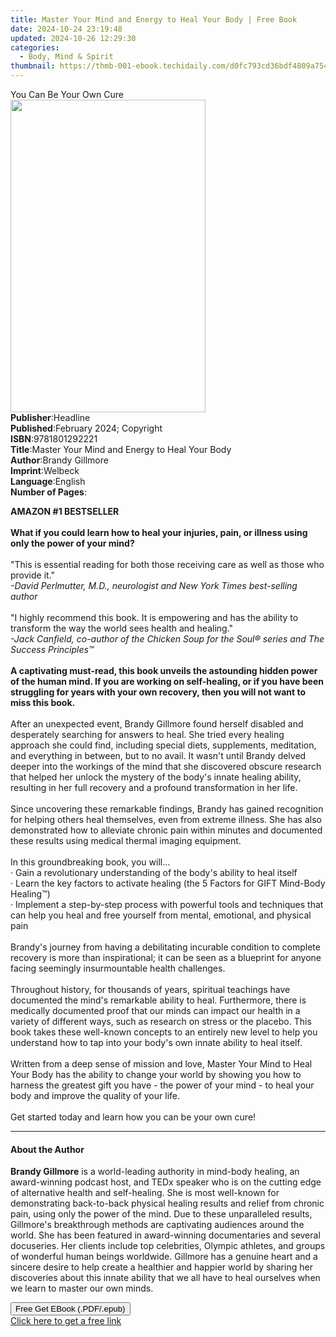 ```yaml
---
title: Master Your Mind and Energy to Heal Your Body | Free Book
date: 2024-10-24 23:19:48
updated: 2024-10-26 12:29:30
categories:
  - Body, Mind & Spirit
thumbnail: https://thmb-001-ebook.techidaily.com/d0fc793cd36bdf4809a7549bf43eaf3853318336aa015464ed8caaccd16830aa.jpg
---
```

<main id="book-container">
  <div class="flex flex-col">
    <div class="book-brief flex-1 py-6 px-4 sm:p-6 md:py-10 md:px-8">
      <!-- brief-->
      <div class="book-brief-main">You Can Be Your Own Cure</div>
    </div>
    <div
      class="book-meta-info flex-1 grid gap-4 col-start-1 col-end-3 row-start-1 sm:mb-6 sm:grid-cols-4 lg:gap-6 lg:col-start-2 lg:row-end-6 lg:row-span-6 lg:mb-0"
    >
      <div
        class="book-meta-info-left place-content-center mt-4 p-4 text-sm leading-6 col-start-2 col-span-2 dark:text-slate-400"
      >
        <img
          class="w-full h-500 object-cover rounded-lg sm:h-255 sm:col-span-2 lg:col-span-full"
          src="https://img-001-ebook.techidaily.com/cb11077db2200763ae8b369be825ea34e05b105c31260ca2b365acb141d99e01.jpg"
          alt=""
          width="312"
          height="500"
        />
      </div>
      <div
        class="book-meta-info-right mt-2 col-start-1 row-start-2 col-span-3 self-center"
      >
        <!-- meta data  -->
        <div class="flex flex-col px-4 md:px-8">
          <div class="flex-1">
            <strong>Publisher</strong>:<span class="px-2">Headline</span>
          </div>
          <div class="flex-1">
            <strong>Published</strong>:<span class="px-2"
              >February 2024; Copyright</span
            >
          </div>
          <div class="flex-1">
            <strong>ISBN</strong>:<span class="px-2">9781801292221</span>
          </div>
          <div class="flex-1">
            <strong>Title</strong>:<span class="px-2"
              >Master Your Mind and Energy to Heal Your Body</span
            >
          </div>
          <div class="flex-1">
            <strong>Author</strong>:<span class="px-2">Brandy Gillmore</span>
          </div>
          <div class="flex-1">
            <strong>Imprint</strong>:<span class="px-2">Welbeck</span>
          </div>
          <div class="flex-1">
            <strong>Language</strong>:<span class="px-2">English</span>
          </div>
          <div class="flex-1">
            <strong>Number of Pages</strong>:<span class="px-2"></span>
          </div>
        </div>
      </div>
    </div>
    <div class="book-description flex-1 py-6 px-4 sm:p-6 md:py-10 md:px-8">
      <div class="book-description-main">
        <div accordion-content="" id="description">
          <p>
            <b>AMAZON #1 BESTSELLER</b><br /><br /><b
              >What if you could learn how to heal your injuries, pain, or
              illness using only the power of your mind?</b
            ><br /><br />"This is essential reading for both those receiving
            care as well as those who provide it."<br /><i
              >-David Perlmutter, M.D., neurologist and New York Times
              best-selling author</i
            ><br /><br />"I highly recommend this book. It is empowering and has
            the ability to transform the way the world sees health and
            healing."<br /><i
              >-Jack Canfield, co-author of the Chicken Soup for the Soul®
              series and The Success Principles™</i
            ><br /><br /><b
              >A captivating must-read, this book unveils the astounding hidden
              power of the human mind. If you are working on self-healing, or if
              you have been struggling for years with your own recovery, then
              you will not want to miss this book.</b
            ><br /><br />After an unexpected event, Brandy Gillmore found
            herself disabled and desperately searching for answers to heal. She
            tried every healing approach she could find, including special
            diets, supplements, meditation, and everything in between, but to no
            avail. It wasn't until Brandy delved deeper into the workings of the
            mind that she discovered obscure research that helped her unlock the
            mystery of the body's innate healing ability, resulting in her full
            recovery and a profound transformation in her life.<br /><br />Since
            uncovering these remarkable findings, Brandy has gained recognition
            for helping others heal themselves, even from extreme illness. She
            has also demonstrated how to alleviate chronic pain within minutes
            and documented these results using medical thermal imaging
            equipment.<br /><br />In this groundbreaking book, you will...<br />·
            Gain a revolutionary understanding of the body's ability to heal
            itself<br />· Learn the key factors to activate healing (the 5
            Factors for GIFT Mind-Body Healing™)<br />· Implement a
            step-by-step process with powerful tools and techniques that can
            help you heal and free yourself from mental, emotional, and physical
            pain<br /><br />Brandy's journey from having a debilitating
            incurable condition to complete recovery is more than inspirational;
            it can be seen as a blueprint for anyone facing seemingly
            insurmountable health challenges.<br /><br />Throughout history, for
            thousands of years, spiritual teachings have documented the mind's
            remarkable ability to heal. Furthermore, there is medically
            documented proof that our minds can impact our health in a variety
            of different ways, such as research on stress or the placebo. This
            book takes these well-known concepts to an entirely new level to
            help you understand how to tap into your body's own innate ability
            to heal itself.<br /><br />Written from a deep sense of mission and
            love, Master Your Mind to Heal Your Body has the ability to change
            your world by showing you how to harness the greatest gift you have
            - the power of your mind - to heal your body and improve the quality
            of your life.<br /><br />Get started today and learn how you can be
            your own cure!
          </p>
        </div>
        <div class="accordion-fader"></div>
      </div>
    </div>
    <div class="book-excerpts flex-1 py-6 px-4 sm:p-6 md:py-10 md:px-8">
      <!-- excerpts-->
      <div class="book-excerpts-main">
        <hr />
        <h4 class="placeholder placeholder-heading">
          <span>About the Author</span>
        </h4>
        <p>
          <b>Brandy Gillmore</b> is a world-leading authority in mind-body
          healing, an award-winning podcast host, and TEDx speaker who is on the
          cutting edge of alternative health and self-healing. She is most
          well-known for demonstrating back-to-back physical healing results and
          relief from chronic pain, using only the power of the mind. Due to
          these unparalleled results, Gillmore's breakthrough methods are
          captivating audiences around the world. She has been featured in
          award-winning documentaries and several docuseries. Her clients
          include top celebrities, Olympic athletes, and groups of wonderful
          human beings worldwide. Gillmore has a genuine heart and a sincere
          desire to help create a healthier and happier world by sharing her
          discoveries about this innate ability that we all have to heal
          ourselves when we learn to master our own minds.
        </p>
      </div>
    </div>
    <div
      class="book-about-author flex-1 py-6 px-4 sm:p-6 md:py-10 md:px-8"
    ></div>
    <div class="book-free-get flex-1 py-6 px-4 sm:p-6 md:py-10 md:px-8">
      <button
        id="btn-free-get"
        class="bg-blue-500 hover:bg-blue-700 text-white font-bold py-2 px-4 rounded"
      >
        Free Get EBook (.PDF/.epub)
      </button>
      <div id="countdown-display" class="px-2 text-lg mt-2"></div>
      <a
        id="free-link"
        class="hidden bg-blue-500 hover:bg-blue-700 text-white font-bold py-2 px-4 rounded"
        href="https://www.ebooks.com/en-us/book/211145113/master-your-mind-and-energy-to-heal-your-body/brandy-gillmore/"
        target="_blank"
        >Click here to get a free link</a
      >
    </div>
    <script>
      let countdownTime = 0;
      let countdownInterval = null;
      document
        .getElementById('btn-free-get')
        .addEventListener('click', startCountdown);
      function startCountdown() {
        countdownTime = new Date().getTime() + 60000 * 3;
        countdownInterval = setInterval(updateCountdown, 1000);
        document.getElementById('btn-free-get').disabled = true;
        document
          .getElementById('btn-free-get')
          .classList.add('bg-gray-500', 'cursor-not-allowed');
      }
      function updateCountdown() {
        let currentTime = new Date().getTime();
        let timeLeft = countdownTime - currentTime;
        let secondsLeft = Math.floor(timeLeft / 1000);
        document.getElementById('countdown-display').innerHTML =
          `Remaining time: ${secondsLeft} seconds.`;
        if (secondsLeft <= 0) {
          clearInterval(countdownInterval);
          document.getElementById('btn-free-get').classList.add('hidden');
          document.getElementById('free-link').classList.remove('hidden');
          document.getElementById('countdown-display').innerHTML = '';
        }
      }
    </script>
  </div>
</main>
